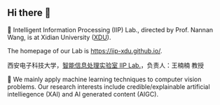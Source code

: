## Hi there 👋

🙋‍ Intelligent Information Processing (IIP) Lab., directed by Prof. Nannan Wang, is at Xidian University ([XDU](https://www.xidian.edu.cn/)). 

The homepage of our Lab is https://iip-xdu.github.io/.

西安电子科技大学，[智能信息处理实验室 IIP Lab.](https://iip-xdu.github.io/)，负责人：王楠楠 教授

🧙 We mainly apply machine learning techniques to computer vision problems. Our research interests include credible/explainable artificial intelliegence (XAI) and AI generated content (AIGC). 


<!--

**Here are some ideas to get you started:**

🙋‍♀️ A short introduction - what is your organization all about?
🌈 Contribution guidelines - how can the community get involved?
👩‍💻 Useful resources - where can the community find your docs? Is there anything else the community should know?
🍿 Fun facts - what does your team eat for breakfast?
🧙 Remember, you can do mighty things with the power of [Markdown](https://docs.github.com/github/writing-on-github/getting-started-with-writing-and-formatting-on-github/basic-writing-and-formatting-syntax)
-->
